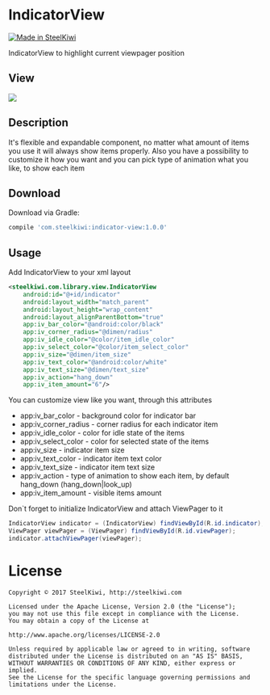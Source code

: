 # IndicatorView

[![Made in SteelKiwi](https://github.com/steelkiwi/IndicatorView/blob/master/assets/made_in_steelkiwi.png)](http://steelkiwi.com/blog/)

IndicatorView to highlight current viewpager position

## View

![](https://github.com/steelkiwi/IndicatorView/blob/master/assets/indicator_view_hung_down_action.gif)

## Description

It's flexible and expandable component, no matter what amount of items you use it will always show items properly.
Also you have a possibility to customize it how you want and you can pick type of animation what you like, to show each item

## Download

Download via Gradle:

```gradle
compile 'com.steelkiwi:indicator-view:1.0.0'
```

## Usage

Add IndicatorView to your xml layout

```xml
<steelkiwi.com.library.view.IndicatorView
    android:id="@+id/indicator"
    android:layout_width="match_parent"
    android:layout_height="wrap_content"
    android:layout_alignParentBottom="true"
    app:iv_bar_color="@android:color/black"
    app:iv_corner_radius="@dimen/radius"
    app:iv_idle_color="@color/item_idle_color"
    app:iv_select_color="@color/item_select_color"
    app:iv_size="@dimen/item_size"
    app:iv_text_color="@android:color/white"
    app:iv_text_size="@dimen/text_size"
    app:iv_action="hang_down"
    app:iv_item_amount="6"/>
```

You can customize view like you want, through this attributes

 * app:iv_bar_color - background color for indicator bar
 * app:iv_corner_radius - corner radius for each indicator item
 * app:iv_idle_color - color for idle state of the items
 * app:iv_select_color - color for selected state of the items
 * app:iv_size - indicator item size
 * app:iv_text_color - indicator item text color
 * app:iv_text_size - indicator item text size
 * app:iv_action - type of animation to show each item, by default hang_down (hang_down|look_up)
 * app:iv_item_amount - visible items amount

Don`t forget to initialize IndicatorView and attach ViewPager to it

```java
IndicatorView indicator = (IndicatorView) findViewById(R.id.indicator);
ViewPager viewPager = (ViewPager) findViewById(R.id.viewPager);
indicator.attachViewPager(viewPager);
```

# License

```
Copyright © 2017 SteelKiwi, http://steelkiwi.com

Licensed under the Apache License, Version 2.0 (the "License");
you may not use this file except in compliance with the License.
You may obtain a copy of the License at

http://www.apache.org/licenses/LICENSE-2.0

Unless required by applicable law or agreed to in writing, software
distributed under the License is distributed on an "AS IS" BASIS,
WITHOUT WARRANTIES OR CONDITIONS OF ANY KIND, either express or implied.
See the License for the specific language governing permissions and
limitations under the License.
```